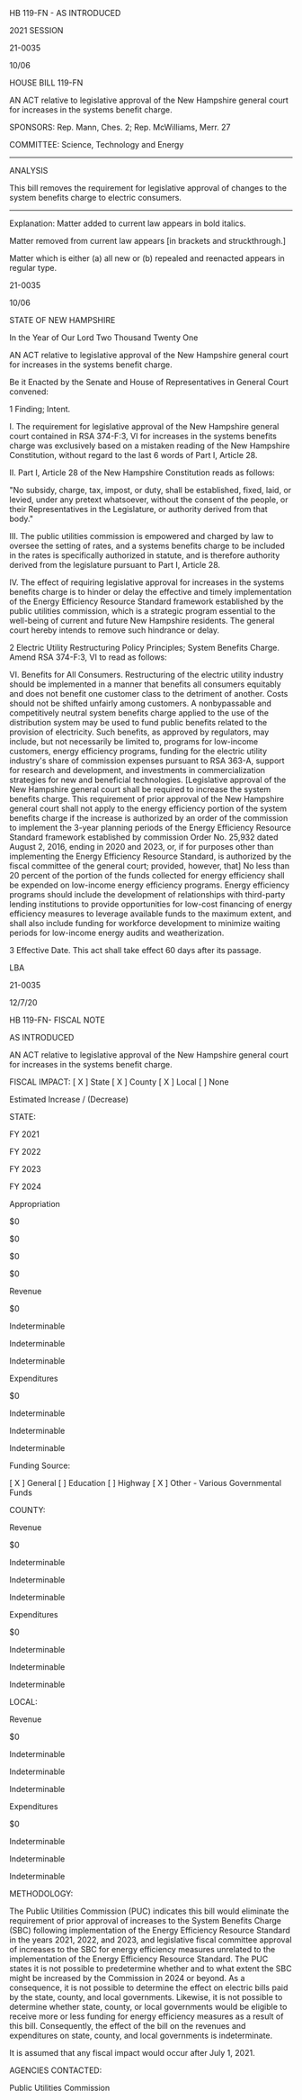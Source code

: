  HB 119-FN - AS INTRODUCED

 

 

2021 SESSION

 21-0035

 10/06

 

HOUSE BILL 119-FN

 

AN ACT relative to legislative approval of the New Hampshire general court for increases in the systems benefit charge.

 

SPONSORS: Rep. Mann, Ches. 2; Rep. McWilliams, Merr. 27

 

COMMITTEE: Science, Technology and Energy

 

-----------------------------------------------------------------

 

ANALYSIS

 

 This bill removes the requirement for legislative approval of changes to the system benefits charge to electric consumers.

 

- - - - - - - - - - - - - - - - - - - - - - - - - - - - - - - - - - - - - - - - - - - - - - - - - - - - - - - - - - - - - - - - - - - - - - - - - - - 

 

Explanation: Matter added to current law appears in bold italics.

 Matter removed from current law appears [in brackets and struckthrough.]

 Matter which is either (a) all new or (b) repealed and reenacted appears in regular type.

 21-0035

 10/06

 

STATE OF NEW HAMPSHIRE

 

In the Year of Our Lord Two Thousand Twenty One

 

AN ACT relative to legislative approval of the New Hampshire general court for increases in the systems benefit charge.

 

Be it Enacted by the Senate and House of Representatives in General Court convened:

 

 1 Finding; Intent.

 I. The requirement for legislative approval of the New Hampshire general court contained in RSA 374-F:3, VI for increases in the systems benefits charge was exclusively based on a mistaken reading of the New Hampshire Constitution, without regard to the last 6 words of Part I, Article 28.

 II. Part I, Article 28 of the New Hampshire Constitution reads as follows:

"No subsidy, charge, tax, impost, or duty, shall be established, fixed, laid, or levied, under any pretext whatsoever, without the consent of the people, or their Representatives in the Legislature, or authority derived from that body."

 III. The public utilities commission is empowered and charged by law to oversee the setting of rates, and a systems benefits charge to be included in the rates is specifically authorized in statute, and is therefore authority derived from the legislature pursuant to Part I, Article 28.

 IV. The effect of requiring legislative approval for increases in the systems benefits charge is to hinder or delay the effective and timely implementation of the Energy Efficiency Resource Standard framework established by the public utilities commission, which is a strategic program essential to the well-being of current and future New Hampshire residents. The general court hereby intends to remove such hindrance or delay.

 2 Electric Utility Restructuring Policy Principles; System Benefits Charge. Amend RSA 374-F:3, VI to read as follows:

 VI. Benefits for All Consumers. Restructuring of the electric utility industry should be implemented in a manner that benefits all consumers equitably and does not benefit one customer class to the detriment of another. Costs should not be shifted unfairly among customers. A nonbypassable and competitively neutral system benefits charge applied to the use of the distribution system may be used to fund public benefits related to the provision of electricity. Such benefits, as approved by regulators, may include, but not necessarily be limited to, programs for low-income customers, energy efficiency programs, funding for the electric utility industry's share of commission expenses pursuant to RSA 363-A, support for research and development, and investments in commercialization strategies for new and beneficial technologies. [Legislative approval of the New Hampshire general court shall be required to increase the system benefits charge. This requirement of prior approval of the New Hampshire general court shall not apply to the energy efficiency portion of the system benefits charge if the increase is authorized by an order of the commission to implement the 3-year planning periods of the Energy Efficiency Resource Standard framework established by commission Order No. 25,932 dated August 2, 2016, ending in 2020 and 2023, or, if for purposes other than implementing the Energy Efficiency Resource Standard, is authorized by the fiscal committee of the general court; provided, however, that] No less than 20 percent of the portion of the funds collected for energy efficiency shall be expended on low-income energy efficiency programs. Energy efficiency programs should include the development of relationships with third-party lending institutions to provide opportunities for low-cost financing of energy efficiency measures to leverage available funds to the maximum extent, and shall also include funding for workforce development to minimize waiting periods for low-income energy audits and weatherization. 

 3 Effective Date. This act shall take effect 60 days after its passage.

 

LBA

 21-0035

 12/7/20

 

HB 119-FN- FISCAL NOTE

AS INTRODUCED

 

AN ACT relative to legislative approval of the New Hampshire general court for increases in the systems benefit charge.

 

FISCAL IMPACT: [ X ] State [ X ] County [ X ] Local [ ] None

   

 

   

Estimated Increase / (Decrease)

  STATE:

FY 2021

FY 2022

FY 2023

FY 2024

   Appropriation

$0

$0

$0

$0

   Revenue

$0

Indeterminable 

Indeterminable

Indeterminable

   Expenditures

$0

Indeterminable

Indeterminable

Indeterminable

  Funding Source:

 [ X ] General [ ] Education [ ] Highway [ X ] Other - Various Governmental Funds 

   

 

 

 

 

  COUNTY:

 

 

 

 

   Revenue

$0

Indeterminable

Indeterminable

Indeterminable

   Expenditures

$0

Indeterminable

Indeterminable

Indeterminable

   

 

 

 

 

  LOCAL:

 

 

 

 

   Revenue

$0

Indeterminable

Indeterminable

Indeterminable

   Expenditures

$0

Indeterminable

Indeterminable

Indeterminable

   

METHODOLOGY:

The Public Utilities Commission (PUC) indicates this bill would eliminate the requirement of prior approval of increases to the System Benefits Charge (SBC) following implementation of the Energy Efficiency Resource Standard in the years 2021, 2022, and 2023, and legislative fiscal committee approval of increases to the SBC for energy efficiency measures unrelated to the implementation of the Energy Efficiency Resource Standard. The PUC states it is not possible to predetermine whether and to what extent the SBC might be increased by the Commission in 2024 or beyond. As a consequence, it is not possible to determine the effect on electric bills paid by the state, county, and local governments. Likewise, it is not possible to determine whether state, county, or local governments would be eligible to receive more or less funding for energy efficiency measures as a result of this bill. Consequently, the effect of the bill on the revenues and expenditures on state, county, and local governments is indeterminate. 

 

It is assumed that any fiscal impact would occur after July 1, 2021.

 

AGENCIES CONTACTED:

Public Utilities Commission

 

